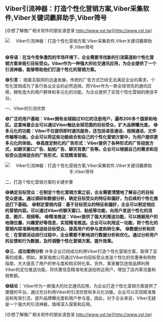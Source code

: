## **Viber引流神器：打造个性化营销方案,Viber采集软件,Viber关键词霸屏助手,Viber筛号**

[😍想了解推广相关软件的朋友请登录 http://www.vst.tw](http://www.vst.tw)

 <center><img src="https://vst.tw/MP4/tuiguang/png/3.png" alt="Viber引流神器：打造个性化营销方案,Viber采集软件,Viber关键词霸屏助手,Viber筛号"></center>

**😄导语：在当今竞争激烈的市场环境下，企业需要寻找新的引流渠道和个性化营销方案来吸引目标受众。Viber作为一种强大的社交通讯应用，为企业提供了一个引流神器，能够帮助他们打造个性化的营销方案。**

**😄引言：**
随着互联网的迅速发展，传统的广告方式已经无法满足企业的需求。个性化营销成为了各行各业企业的必然选择。而Viber作为一款全球领先的通讯应用，拥有庞大的用户群体和多元化的功能，为企业提供了实现个性化营销的绝佳平台。

一、Viber的引流优势

**😄广泛的用户基础：Viber拥有全球超过10亿的注册用户，遍布200多个国家和地区。这意味着企业可以通过Viber触达全球范围的目标受众，扩大品牌曝光度。**
**😄多元化的功能：Viber不仅提供即时通讯服务，还包括语音通话、视频通话、文件传输等功能。企业可以将这些功能结合到自己的个性化营销方案中，为用户提供更多元化的体验。**
**😄高度定制化的广告形式：Viber提供了各种形式的广告投放方式，如聊天窗口广告、贴纸广告、聊天背景广告等。企业可以根据自己的需求和目标受众选择适合的广告形式，实现精准营销。**

 <center><img src="https://vst.tw/MP4/tuiguang/png/0.png" alt="Viber引流神器：打造个性化营销方案,Viber采集软件,Viber关键词霸屏助手,Viber筛号"></center>

二、打造个性化营销方案的关键步骤

**😄确定目标受众：在制定个性化营销方案之前，企业需要清楚地了解自己的目标受众是谁。通过调研和数据分析，确定目标受众的特征和偏好，为后续的个性化推送打下基础。**
**😄制定营销内容：基于目标受众的特征和偏好，企业可以制定相应的营销内容。可以通过Viber的聊天窗口、贴纸等功能，向用户发送个性化的消息、图片、视频等。**
**😄精准推送：Viber提供了强大的推送功能，可以根据用户的地理位置、兴趣爱好等信息，实现精准推送。企业可以利用这一功能，将个性化的营销内容准确地推送给目标受众，提高用户的参与度和转化率。**
**😄数据分析和优化：在营销活动进行过程中，企业需要不断地进行数据分析和优化。通过分析用户的反馈和行为数据，及时调整个性化营销方案，提升效果。**

**😄三、成功案例分析**
许多企业已经成功利用Viber打造个性化营销方案，取得了显著的成果。例如，某家电商公司通过Viber向目标受众发送个性化的优惠券和购物指南，大大提高了用户的参与度和购买转化率。另外，某家餐饮连锁品牌利用Viber的定位推送功能，将优惠信息精准地发送给附近用户，增加了店内客流量和销售额。

**😄结论：**
Viber作为一款强大的社交通讯应用，为企业打造个性化营销方案提供了便捷的平台。通过充分利用Viber的引流优势和多元化功能，企业可以实现精准推送和有效引流，提升品牌曝光度和用户参与度。因此，对于企业来说，Viber无疑是一个强大的引流神器，值得深入探索和应用。

[😍想了解推广相关软件的朋友请登录 http://www.vst.tw](http://www.vst.tw)



